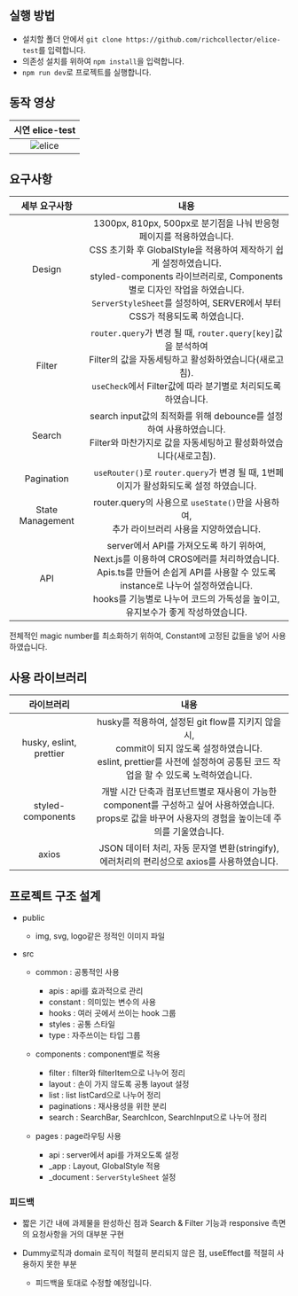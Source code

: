 ## 실행 방법

- 설치할 폴더 안에서 `git clone https://github.com/richcollector/elice-test`를 입력합니다.
- 의존성 설치를 위하여 `npm install`을 입력합니다.
- `npm run dev`로 프로젝트를 실행합니다.

## 동작 영상

|                                                    시연 elice-test                                                    |
| :-------------------------------------------------------------------------------------------------------------------: |
| ![elice](https://github.com/richcollector/richcollector-market/assets/104312779/eb49ab0e-7427-4093-b2ca-f6acec628d07) |

## 요구사항

|  세부 요구사항   |                                                                                                                                                   내용                                                                                                                                                   |
| :--------------: | :------------------------------------------------------------------------------------------------------------------------------------------------------------------------------------------------------------------------------------------------------------------------------------------------------: |
|      Design      | 1300px, 810px, 500px로 분기점을 나눠 반응형 페이지를 적용하였습니다.<br/>CSS 초기화 후 GlobalStyle을 적용하여 제작하기 쉽게 설정하였습니다.<br/>styled-components 라이브러리로, Components별로 디자인 작업을 하였습니다.<br/>`ServerStyleSheet`를 설정하여, SERVER에서 부터 CSS가 적용되도록 하였습니다. |
|      Filter      |                                                       `router.query`가 변경 될 때, `router.query[key]`값을 분석하여<br/> Filter의 값을 자동세팅하고 활성화하였습니다(새로고침).<br/>`useCheck`에서 Filter값에 따라 분기별로 처리되도록 하였습니다.                                                       |
|      Search      |                                                                                 search input값의 최적화를 위해 debounce를 설정하여 사용하였습니다.</br>Filter와 마찬가지로 값을 자동세팅하고 활성화하였습니다(새로고침).                                                                                 |
|    Pagination    |                                                                                                         ` useRouter()`로 `router.query`가 변경 될 때, 1번페이지가 활성화되도록 설정 하였습니다.                                                                                                          |
| State Management |                                                                                                      router.query의 사용으로 `useState()`만을 사용하여,<br/> 추가 라이브러리 사용을 지양하였습니다.                                                                                                      |
|       API        |                  server에서 API를 가져오도록 하기 위하여,<br/> Next.js를 이용하여 CROS에러를 처리하였습니다.</br> Apis.ts를 만들어 손쉽게 API를 사용할 수 있도록 instance로 나누어 설정하였습니다.</br>hooks를 기능별로 나누어 코드의 가독성을 높이고, 유지보수가 좋게 작성하였습니다.                   |

전체적인 magic number를 최소화하기 위하여, Constant에 고정된 값들을 넣어 사용하였습니다.

## 사용 라이브러리

|       라이브러리        |                                                                                         내용                                                                                         |
| :---------------------: | :----------------------------------------------------------------------------------------------------------------------------------------------------------------------------------: |
| husky, eslint, prettier | husky를 적용하여, 설정된 git flow를 지키지 않을 시,<br/> commit이 되지 않도록 설정하였습니다.<br/>eslint, prettier를 사전에 설정하여 공통된 코드 작업을 할 수 있도록 노력하였습니다. |
|    styled-components    |         개발 시간 단축과 컴포넌트별로 재사용이 가능한<br/> component를 구성하고 싶어 사용하였습니다.<br/> props로 값을 바꾸어 사용자의 경험을 높이는데 주의를 기울였습니다.          |
|          axios          |                                          JSON 데이터 처리, 자동 문자열 변환(stringify),<br/> 에러처리의 편리성으로 axios를 사용하였습니다.                                           |

## 프로젝트 구조 설계

- public

  - img, svg, logo같은 정적인 이미지 파일

- src

  - common : 공통적인 사용

    - apis : api를 효과적으로 관리
    - constant : 의미있는 변수의 사용
    - hooks : 여러 곳에서 쓰이는 hook 그룹
    - styles : 공통 스타일
    - type : 자주쓰이는 타입 그룹

  - components : component별로 적용
    - filter : filter와 filterItem으로 나누어 정리
    - layout : 손이 가지 않도록 공통 layout 설정
    - list : list listCard으로 나누어 정리
    - paginations : 재사용성을 위한 분리
    - search : SearchBar, SearchIcon, SearchInput으로 나누어 정리
  - pages : page라우팅 사용
    - api : server에서 api를 가져오도록 설정
    - \_app : Layout, GlobalStyle 적용
    - \_document : `ServerStyleSheet` 설정

### 피드백

- 짧은 기간 내에 과제물을 완성하신 점과 Search & Filter 기능과 responsive 측면의 요청사항을 거의 대부분 구현

- Dummy로직과 domain 로직이 적절히 분리되지 않은 점, useEffect를 적절히 사용하지 못한 부분
  - 피드백을 토대로 수정할 예정입니다.
